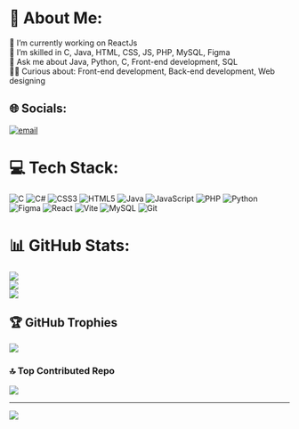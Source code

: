 # 💫 About Me:
🔭 I’m currently working on ReactJs<br>💪 I’m skilled in C, Java, HTML, CSS, JS, PHP, MySQL, Figma<br>💬 Ask me about Java, Python, C, Front-end development, SQL<br>👀🔎 Curious about: Front-end development, Back-end development, Web designing


## 🌐 Socials:
[![email](https://img.shields.io/badge/Email-D14836?logo=gmail&logoColor=white)](mailto:shravani.sagaram@gmail.com) 

# 💻 Tech Stack:
![C](https://img.shields.io/badge/c-%2300599C.svg?style=for-the-badge&logo=c&logoColor=white) ![C#](https://img.shields.io/badge/c%23-%23239120.svg?style=for-the-badge&logo=csharp&logoColor=white) ![CSS3](https://img.shields.io/badge/css3-%231572B6.svg?style=for-the-badge&logo=css3&logoColor=white) ![HTML5](https://img.shields.io/badge/html5-%23E34F26.svg?style=for-the-badge&logo=html5&logoColor=white) ![Java](https://img.shields.io/badge/java-%23ED8B00.svg?style=for-the-badge&logo=openjdk&logoColor=white) ![JavaScript](https://img.shields.io/badge/javascript-%23323330.svg?style=for-the-badge&logo=javascript&logoColor=%23F7DF1E) ![PHP](https://img.shields.io/badge/php-%23777BB4.svg?style=for-the-badge&logo=php&logoColor=white) ![Python](https://img.shields.io/badge/python-3670A0?style=for-the-badge&logo=python&logoColor=ffdd54) ![Figma](https://img.shields.io/badge/figma-%23F24E1E.svg?style=for-the-badge&logo=figma&logoColor=white) ![React](https://img.shields.io/badge/react-%2320232a.svg?style=for-the-badge&logo=react&logoColor=%2361DAFB) ![Vite](https://img.shields.io/badge/vite-%23646CFF.svg?style=for-the-badge&logo=vite&logoColor=white) ![MySQL](https://img.shields.io/badge/mysql-4479A1.svg?style=for-the-badge&logo=mysql&logoColor=white) ![Git](https://img.shields.io/badge/git-%23F05033.svg?style=for-the-badge&logo=git&logoColor=white)
# 📊 GitHub Stats:
![](https://github-readme-stats.vercel.app/api?username=Shra2701&theme=dark&hide_border=false&include_all_commits=true&count_private=false)<br/>
![](https://nirzak-streak-stats.vercel.app/?user=Shra2701&theme=dark&hide_border=false)<br/>
![](https://github-readme-stats.vercel.app/api/top-langs/?username=Shra2701&theme=dark&hide_border=false&include_all_commits=true&count_private=false&layout=compact)

## 🏆 GitHub Trophies
![](https://github-profile-trophy.vercel.app/?username=Shra2701&theme=radical&no-frame=false&no-bg=true&margin-w=4)

### 🔝 Top Contributed Repo
![](https://github-contributor-stats.vercel.app/api?username=Shra2701&limit=5&theme=dark&combine_all_yearly_contributions=true)

---
[![](https://visitcount.itsvg.in/api?id=Shra2701&icon=0&color=0)](https://visitcount.itsvg.in)

<!-- Proudly created with GPRM ( https://gprm.itsvg.in ) -->
